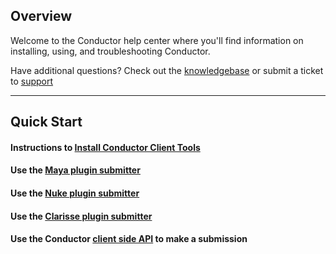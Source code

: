 
## Overview

Welcome to the Conductor help center where you'll find information on installing, using, and troubleshooting Conductor.

Have additional questions? Check out the [knowledgebase](knowledgebase/troubleshooting.md) or submit a ticket to [support](https://support.conductortech.com/hc/en-us/requests/new)


---

## Quick Start

####  Instructions to [Install Conductor Client Tools](client_tools/install.md)
 
#### Use the [Maya plugin submitter](client_tools/plugins/maya.md)

#### Use the [Nuke plugin submitter](client_tools/plugins/nuke.md)

#### Use the [Clarisse plugin submitter](client_tools/plugins/clarisse.md)

#### Use the Conductor [client side API](commandline.md) to make a submission
